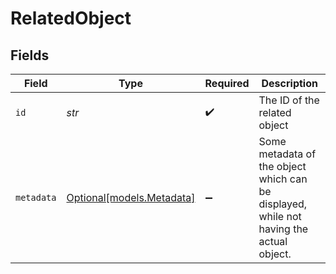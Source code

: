 # RelatedObject


## Fields

| Field                                                                                   | Type                                                                                    | Required                                                                                | Description                                                                             |
| --------------------------------------------------------------------------------------- | --------------------------------------------------------------------------------------- | --------------------------------------------------------------------------------------- | --------------------------------------------------------------------------------------- |
| `id`                                                                                    | *str*                                                                                   | :heavy_check_mark:                                                                      | The ID of the related object                                                            |
| `metadata`                                                                              | [Optional[models.Metadata]](../models/metadata.md)                                      | :heavy_minus_sign:                                                                      | Some metadata of the object which can be displayed, while not having the actual object. |